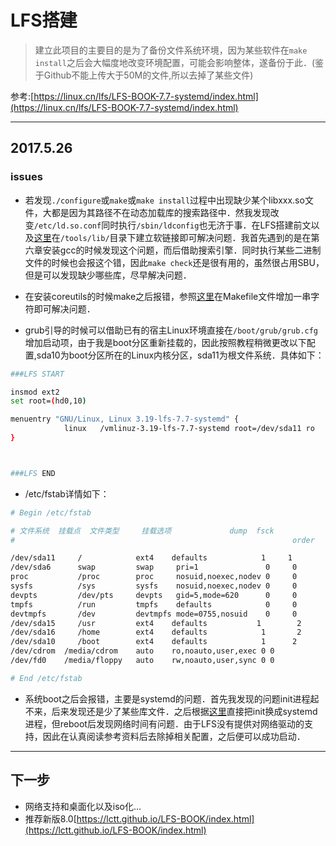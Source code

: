 # LFS搭建

> 建立此项目的主要目的是为了备份文件系统环境，因为某些软件在`make install`之后会大幅度地改变环境配置，可能会影响整体，遂备份于此．(鉴于Github不能上传大于50M的文件,所以去掉了某些文件)


参考:[https://linux.cn/lfs/LFS-BOOK-7.7-systemd/index.html](https://linux.cn/lfs/LFS-BOOK-7.7-systemd/index.html)

------------------
## 2017.5.26

###  issues
* 若发现`./configure`或`make`或`make install`过程中出现缺少某个libxxx.so文件，大都是因为其路径不在动态加载库的搜索路径中．然我发现改变`/etc/ld.so.conf`同时执行`/sbin/ldconfig`也无济于事．在LFS搭建前文以及[这里](http://www.cnblogs.com/sukai/p/3669330.html)在`/tools/lib/`目录下建立软链接即可解决问题．我首先遇到的是在第六章安装gcc的时候发现这个问题，而后借助搜索引擎．同时执行某些二进制文件的时候也会报这个错，因此`make check`还是很有用的，虽然很占用SBU，但是可以发现缺少哪些库，尽早解决问题．


* 在安装coreutils的时候make之后报错，参照[这里](http://albertcn.lofter.com/post/1cc8556c_665b22a)在Makefile文件增加一串字符即可解决问题．

* grub引导的时候可以借助已有的宿主Linux环境直接在`/boot/grub/grub.cfg`增加启动项，由于我是boot分区重新挂载的，因此按照教程稍微更改以下配置,sda10为boot分区所在的Linux内核分区，sda11为根文件系统．具体如下：
```bash
###LFS START

insmod ext2
set root=(hd0,10)

menuentry "GNU/Linux, Linux 3.19-lfs-7.7-systemd" {
	        linux   /vmlinuz-3.19-lfs-7.7-systemd root=/dev/sda11 ro
}



###LFS END

```

* /etc/fstab详情如下：
```bash
# Begin /etc/fstab

# 文件系统  挂载点  文件类型     挂载选项             dump  fsck
#                                                              order

/dev/sda11     /            ext4    defaults            1     1
/dev/sda6      swap         swap     pri=1               0     0
proc           /proc        proc     nosuid,noexec,nodev 0     0
sysfs          /sys         sysfs    nosuid,noexec,nodev 0     0
devpts         /dev/pts     devpts   gid=5,mode=620      0     0
tmpfs          /run         tmpfs    defaults            0     0
devtmpfs       /dev         devtmpfs mode=0755,nosuid    0     0
/dev/sda15     /usr         ext4    defaults           1        2
/dev/sda16     /home   		ext4    defaults            1       2 
/dev/sda10	   /boot        ext4    defaults            1      2
/dev/cdrom	/media/cdrom	auto	ro,noauto,user,exec	0 0
/dev/fd0	/media/floppy	auto	rw,noauto,user,sync	0 0

# End /etc/fstab

```

* 系统boot之后会报错，主要是systemd的问题．首先我发现的问题init进程起不来，后来发现还是少了某些库文件．之后根据[这里](https://forums.gentoo.org/viewtopic-t-1026806-start-25.html)直接把init换成systemd进程，但reboot后发现网络时间有问题．由于LFS没有提供对网络驱动的支持，因此在认真阅读参考资料后去除掉相关配置，之后便可以成功启动．


----------------------------


## 下一步
* 网络支持和桌面化以及iso化...
* 推荐新版8.0[https://lctt.github.io/LFS-BOOK/index.html](https://lctt.github.io/LFS-BOOK/index.html)
